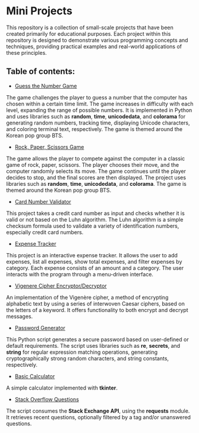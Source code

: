 # Mini Projects
This repository is a collection of small-scale projects that have been created primarily for educational purposes. Each project within this repository is designed to demonstrate various programming concepts and techniques, providing practical examples and real-world applications of these principles.
## Table of contents: 
* [Guess the Number Game](https://github.com/vanya-koleva/mini_projects/tree/main/guess_a_number)

The game challenges the player to guess a number that the computer has chosen within a certain time limit. The game increases in difficulty with each level, expanding the range of possible numbers. It is implemented in Python and uses libraries such as **random**, **time**, **unicodedata**, and **colorama** for generating random numbers, tracking time, displaying Unicode characters, and coloring terminal text, respectively. The game is themed around the Korean pop group BTS.
* [Rock, Paper, Scissors Game](https://github.com/vanya-koleva/mini_projects/tree/main/rock_paper_scissors)
  
The game allows the player to compete against the computer in a classic game of rock, paper, scissors. The player chooses their move, and the computer randomly selects its move. The game continues until the player decides to stop, and the final scores are then displayed. The project uses libraries such as **random**, **time**, **unicodedata**, and **colorama**. The game is themed around the Korean pop group BTS.
* [Card Number Validator](https://github.com/vanya-koleva/mini_projects/blob/main/card_number_validator.py)
  
This project takes a credit card number as input and checks whether it is valid or not based on the Luhn algorithm. The Luhn algorithm is a simple checksum formula used to validate a variety of identification numbers, especially credit card numbers.
* [Expense Tracker](https://github.com/vanya-koleva/mini_projects/blob/main/expense_tracker.py)
  
This project is an interactive expense tracker. It allows the user to add expenses, list all expenses, show total expenses, and filter expenses by category. Each expense consists of an amount and a category. The user interacts with the program through a menu-driven interface.
* [Vigenere Cipher Encryptor/Decryptor](https://github.com/vanya-koleva/mini_projects/blob/main/vigenere_cipher.py)
  
An implementation of the Vigenère cipher, a method of encrypting alphabetic text by using a series of interwoven Caesar ciphers, based on the letters of a keyword. It offers functionality to both encrypt and decrypt messages.
* [Password Generator](https://github.com/vanya-koleva/mini_projects/blob/main/password_generator.py)

This Python script generates a secure password based on user-defined or default requirements. The script uses libraries such as **re**, **secrets**, and **string** for regular expression matching operations, generating cryptographically strong random characters, and string constants, respectively.

* [Basic Calculator](https://github.com/vanya-koleva/mini_projects/blob/main/basic_calculator/basic_calculator.py)

A simple calculator implemented with **tkinter**.

* [Stack Overflow Questions](https://github.com/vanya-koleva/mini_projects/blob/main/get_stack_overflow_questions.py)

The script consumes the **Stack Exchange API**, using the **requests** module. It retrieves recent questions, optionally filtered by a tag and/or unanswered questions.
